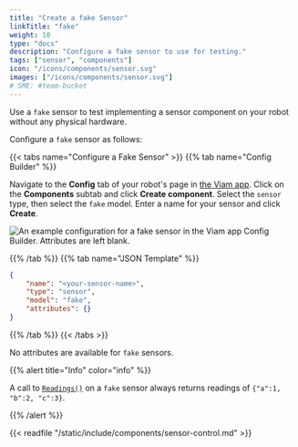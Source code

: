 ```yaml
---
title: "Create a fake Sensor"
linkTitle: "fake"
weight: 10
type: "docs"
description: "Configure a fake sensor to use for testing."
tags: ["sensor", "components"]
icon: "/icons/components/sensor.svg"
images: ["/icons/components/sensor.svg"]
# SME: #team-bucket
---
```


Use a `fake` sensor to test implementing a sensor component on your robot without any physical hardware.

Configure a `fake` sensor as follows:

{{< tabs name="Configure a Fake Sensor" >}}
{{% tab name="Config Builder" %}}

Navigate to the **Config** tab of your robot's page in [the Viam app](https://app.viam.com).
Click on the **Components** subtab and click **Create component**.
Select the `sensor` type, then select the `fake` model.
Enter a name for your sensor and click **Create**.

![An example configuration for a fake sensor in the Viam app Config Builder. Attributes are left blank.](/components/sensor/fake-sensor-ui-config.png)

{{% /tab %}}
{{% tab name="JSON Template" %}}

```json {class="line-numbers linkable-line-numbers"}
{
    "name": "<your-sensor-name>",
    "type": "sensor",
    "model": "fake",
    "attributes": {}
}
```

{{% /tab %}}
{{< /tabs >}}

No attributes are available for `fake` sensors.

{{% alert title="Info" color="info" %}}

A call to [`Readings()`](../#getreadings) on a `fake` sensor always returns readings of `{"a":1, "b":2, "c":3}`.

{{% /alert %}}

{{< readfile "/static/include/components/sensor-control.md" >}}
